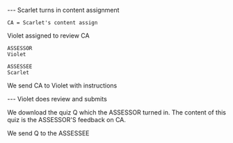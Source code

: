 
--- Scarlet turns in content assignment

    CA = Scarlet's content assign

Violet assigned to review CA

    ASSESSOR
    Violet
    
    ASSESSEE
    Scarlet

We send CA to Violet with instructions

--- Violet does review and submits

We download the quiz Q which the ASSESSOR turned in. The content of this quiz is the ASSESSOR'S feedback on CA.

We send Q to the ASSESSEE